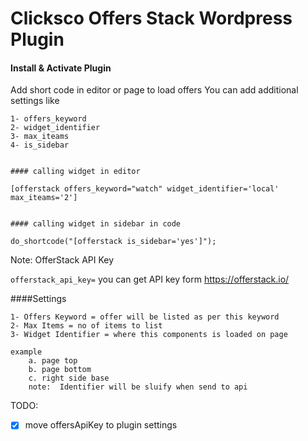 # Clicksco Offers Stack Wordpress Plugin

#### Install & Activate Plugin
Add short code in editor or page to load offers 
You can add additional settings like 

```
1- offers_keyword
2- widget_identifier
3- max_iteams
4- is_sidebar


#### calling widget in editor 

[offerstack offers_keyword="watch" widget_identifier='local' max_iteams='2']


#### calling widget in sidebar in code

do_shortcode("[offerstack is_sidebar='yes']");

```


Note: OfferStack API Key


`
offerstack_api_key=
` you can get API key form https://offerstack.io/


####Settings


```
1- Offers Keyword = offer will be listed as per this keyword
2- Max Items = no of items to list 
3- Widget Identifier = where this components is loaded on page 

example 
    a. page top
    b. page bottom
    c. right side base
    note:  Identifier will be sluify when send to api
```



TODO:
- [X] move offersApiKey to plugin settings   
